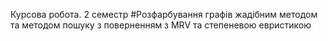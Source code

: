 Курсова робота. 2 семестр
#Розфарбування графів жадібним методом та методом пошуку з поверненням з MRV та степеневою евристикою
